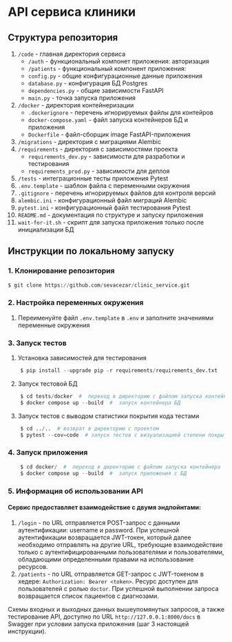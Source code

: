 # API сервиса клиники
## Структура репозитория
1. `/code` - главная директория сервиса
    - `/auth` - функциональный компонет приложения: авторизация
    - `/patients` - функциональный компонент приложения: 
    - `config.py` - общие конфигурационные данные приложения
    - `database.py` - конфигурация БД Postgres
    - `dependencies.py` - общие зависимости FastAPI
    - `main.py` - точка запуска приложения
2. `/docker` - директория контейнеризации
    - `.dockerignore` - перечень игнорируемых файлы для контейров
    - `docker-compose.yaml` - файл запуска контейнеров БД и приложения
    - `Dockerfile` - файл-сборщик image FastAPI-приложения
3. `/migrations` - директория с миграциями Alembic
4. `/requirements` - директория с зависимостями проекта
    - `requirements_dev.py` - зависимости для разработки и тестирования
    - `requirements_prod.py` - зависимости для деплоя
5. `/tests` - интеграционные тесты приложения Pytest
6. `.env.template` - шаблон файла с переменными окружения
7. `.gitignore` - перечень игнорируемых файлов для контроля версий
8. `alembic.ini` - конфигурационный файл миграций Alembic
9. `pytest.ini` - конфигурационный файл тестирования Pytest
10. `README.md` - документация по структуре и запуску приложения
11. `wait-for-it.sh` - скрипт для запуска приложения только после инициализации БД

## Инструкции по локальному запуску

### 1. Клонирование репозитория
```python
$ git clone https://github.com/sevacezar/clinic_service.git
```
### 2. Настройка переменных окружения
1. Переименуйте файл `.env.template` в `.env` и заполните значениями переменные окружения

### 3. Запуск тестов
1. Установка зависимостей для тестирования
```python 
    $ pip install --upgrade pip -r requirements/requirements_dev.txt
```
2. Запуск тестовой БД
```python 
    $ cd tests/docker  #  переход в директорию с файлом запуска контейнера
    $ docker compose up --build  #  запуск контейнера БД
```
3. Запуск тестов с выводом статистики покрытия кода тестами
```python
    $ cd ../..  # возврат в директорию с проектом
    $ pytest --cov=code  # запуск тестов с визуализацией степени покрытия
```

### 4. Запуск приложения
```python 
    $ cd docker/  #  переход в директорию с файлом запуска контейнера
    $ docker compose up --build  #  запуск приложения с БД
```

### 5. Информация об использовании API
#### Сервис предоставляет взаимодействие с двумя эндпойнтами:
1. `/login` - по URL отправляется POST-запрос с данными аутентификации: username и password. При успешной аутентификации возвращается JWT-токен, который далее необходимо отправлять на другие URL, требующие взаимодействие только с аутентифицированными пользователями и пользователями, обладающими определенными правами на использование ресурсов.
2. `/patients` - по URL отправляется GET-запрос с JWT-токеном в хедере: `Authorization: Bearer <token>`. Ресурс доступен для пользователей с ролью `doctor`. При успешной выполнении запроса возвращается список пациентов с диагнозами.

Схемы входных и выходных данных вышеупомянутых запросов, а также тестирование API, доступно по URL `http://127.0.0.1:8000/docs` в Swagger при условии запуска приложения (шаг 3 настоящей инструкции).